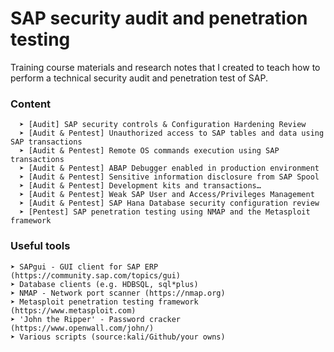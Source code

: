 # SAP security audit and penetration testing

Training course materials and research notes that I created to teach how to perform a technical security audit and penetration test of SAP.

### Content
```
  ➤ [Audit] SAP security controls & Configuration Hardening Review
  ➤ [Audit & Pentest] Unauthorized access to SAP tables and data using SAP transactions
  ➤ [Audit & Pentest] Remote OS commands execution using SAP transactions 
  ➤ [Audit & Pentest] ABAP Debugger enabled in production environment 
  ➤ [Audit & Pentest] Sensitive information disclosure from SAP Spool 
  ➤ [Audit & Pentest] Development kits and transactions… 
  ➤ [Audit & Pentest] Weak SAP User and Access/Privileges Management
  ➤ [Audit & Pentest] SAP Hana Database security configuration review 
  ➤ [Pentest] SAP penetration testing using NMAP and the Metasploit framework
```
### Useful tools
```
➤ SAPgui - GUI client for SAP ERP (https://community.sap.com/topics/gui)
➤ Database clients (e.g. HDBSQL, sql*plus)
➤ NMAP - Network port scanner (https://nmap.org)
➤ Metasploit penetration testing framework (https://www.metasploit.com) 
➤ 'John the Ripper' - Password cracker (https://www.openwall.com/john/)
➤ Various scripts (source:kali/Github/your owns)
